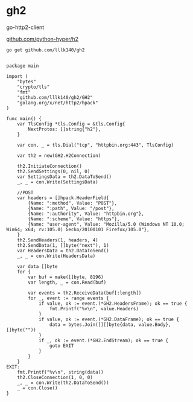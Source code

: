# gh2
go-http2-client

[github.com/python-hyper/h2](https://github.com/python-hyper/h2)

``` go get github.com/lllk140/gh2 ```

```

package main

import (
	"bytes"
	"crypto/tls"
	"fmt"
	"github.com/lllk140/gh2/GH2"
	"golang.org/x/net/http2/hpack"
)

func main() {
	var TlsConfig *tls.Config = &tls.Config{
		NextProtos: []string{"h2"},
	}

	var con, _ = tls.Dial("tcp", "httpbin.org:443", TlsConfig)

	var th2 = new(GH2.H2Connection)

	th2.InitiateConnection()
	th2.SendSettings(0, nil, 0)
	var SettingsData = th2.DataToSend()
	_, _ = con.Write(SettingsData)

	//POST
	var headers = []hpack.HeaderField{
		{Name: ":method", Value: "POST"},
		{Name: ":path", Value: "/post"},
		{Name: ":authority", Value: "httpbin.org"},
		{Name: ":scheme", Value: "https"},
		{Name: "user-agent", Value: "Mozilla/5.0 (Windows NT 10.0; Win64; x64; rv:105.0) Gecko/20100101 Firefox/105.0"},
	}
	th2.SendHeaders(1, headers, 4)
	th2.SendData(1, []byte("next"), 1)
	var HeadersData = th2.DataToSend()
	_, _ = con.Write(HeadersData)

	var data []byte
	for {
		var buf = make([]byte, 8196)
		var length, _ = con.Read(buf)

		var events = th2.ReceiveData(buf[:length])
		for _, event := range events {
			if value, ok := event.(*GH2.HeadersFrame); ok == true {
				fmt.Printf("%v\n", value.Headers)
			}
			if value, ok := event.(*GH2.DataFrame); ok == true {
				data = bytes.Join([][]byte{data, value.Body}, []byte(""))
			}
			if _, ok := event.(*GH2.EndStream); ok == true {
				goto EXIT
			}
		}
	}
EXIT:
	fmt.Printf("%v\n", string(data))
	th2.CloseConnection(1, 0, 0)
	_, _ = con.Write(th2.DataToSend())
	_ = con.Close()
}

```
